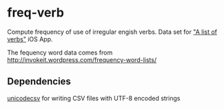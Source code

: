 # freq-verb
Compute frequency of use of irregular engish verbs. Data set for ["A list of verbs"](https://github.com/rbarbera/irregularverbs) iOS App.

The fequency word data comes from <http://invokeit.wordpress.com/frequency-word-lists/>

## Dependencies

[unicodecsv](https://github.com/jdunck/python-unicodecsv) for writing CSV files with UTF-8 encoded strings